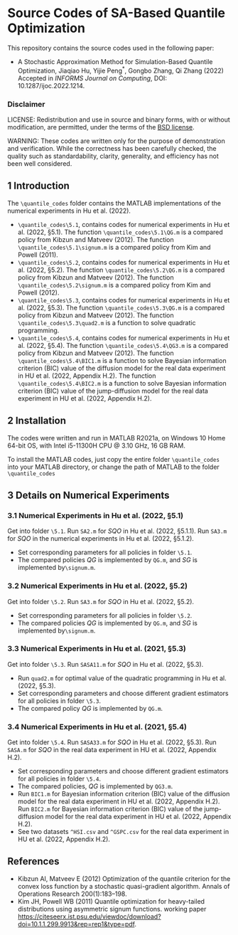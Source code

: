 ﻿# Source Codes of SA-Based Quantile Optimization

This repository contains the source codes used in the following paper:

* A Stochastic Approximation Method for Simulation-Based Quantile Optimization, Jiaqiao Hu, Yijie Peng<sup>*</sup>, Gongbo Zhang, Qi Zhang (2022) Accepted in *INFORMS Journal on Computing*, DOI: 10.1287/ijoc.2022.1214.

### Disclaimer

LICENSE: Redistribution and use in source and binary forms, with or without modification, are permitted, under the terms of the [BSD license](./BSD_License.txt).

WARNING: These codes are written only for the purpose of demonstration and verification. While the correctness has been carefully checked, the quality such as standardability, clarity, generality, and efficiency has not been well considered.

## 1 Introduction

The `\quantile_codes` folder contains the MATLAB implementations of the numerical experiments in Hu et al. (2022).

* `\quantile_codes\5.1`, contains codes for numerical experiments in Hu et al. (2022, §5.1).
The function `\quantile_codes\5.1\QG.m` is a compared policy from Kibzun and Matveev (2012).
The function `\quantile_codes\5.1\signum.m` is a compared policy from Kim and Powell (2011).
* `\quantile_codes\5.2`, contains codes for numerical experiments in Hu et al. (2022, §5.2).
The function `\quantile_codes\5.2\QG.m` is a compared policy from Kibzun and Matveev (2012).
The function `\quantile_codes\5.2\signum.m` is a compared policy from Kim and Powell (2012).
* `\quantile_codes\5.3`, contains codes for numerical experiments in Hu et al. (2022, §5.3).
The function `\quantile_codes\5.3\QG.m` is a compared policy from Kibzun and Matveev (2012).
The function `\quantile_codes\5.3\quad2.m` is a function to solve quadratic programming.
* `\quantile_codes\5.4`, contains codes for numerical experiments in Hu et al. (2022, §5.4).
The function `\quantile_codes\5.4\QG3.m` is a compared policy from Kibzun and Matveev (2012).
The function `\quantile_codes\5.4\BIC1.m` is a function to solve Bayesian information criterion (BIC) value of the diffusion model for the real data experiment in HU et al. (2022, Appendix H.2).
The function `\quantile_codes\5.4\BIC2.m` is a function to solve Bayesian information criterion (BIC) value of the jump-diffusion model for the real data experiment in HU et al. (2022, Appendix H.2).

## 2 Installation

The codes were written and run in MATLAB R2021a, on Windows 10 Home 64-bit OS,
with Intel i5-11300H CPU @ 3.10 GHz, 16 GB RAM.

To install the MATLAB codes, just copy the entire folder `\quantile_codes` into your MATLAB directory, or change the path of MATLAB to the folder `\quantile_codes`

## 3 Details on Numerical Experiments

### 3.1 Numerical Experiments in Hu et al. (2022, §5.1)

Get into folder `\5.1`. Run `SA2.m` for *SQO* in Hu et al. (2022, §5.1.1). Run `SA3.m` for *SQO* in the numerical experiments in Hu et al. (2022, §5.1.2).

* Set corresponding parameters for all policies in folder `\5.1`.
* The compared policies *QG* is implemented by `QG.m`, and *SG* is implemented by`\signum.m`.

### 3.2 Numerical Experiments in Hu et al. (2022, §5.2)

Get into folder `\5.2`. Run `SA3.m` for *SQO* in Hu et al. (2022, §5.2).

* Set corresponding parameters for all policies in folder `\5.2`.
* The compared policies *QG* is implemented by `QG.m`, and *SG* is implemented by`\signum.m`.

### 3.3 Numerical Experiments in Hu et al. (2021, §5.3)

Get into folder `\5.3`. Run `SASA11.m` for *SQO* in Hu et al. (2022, §5.3).

* Run `quad2.m` for optimal value of the quadratic programming in Hu et al. (2022, §5.3).
* Set corresponding parameters and choose different gradient estimators for all policies in folder `\5.3`.
* The compared policy *QG* is implemented by `QG.m`.

### 3.4 Numerical Experiments in Hu et al. (2021, §5.4)

Get into folder `\5.4`. Run `SASA33.m` for *SQO* in Hu et al. (2022, §5.3). Run `SASA.m` for *SQO* in the real data experiment in HU et al. (2022, Appendix H.2).

* Set corresponding parameters and choose different gradient estimators for all policies in folder `\5.4`.
* The compared policies, *QG* is implemented by `QG3.m`.
* Run `BIC1.m` for Bayesian information criterion (BIC) value of the diffusion model for the real data experiment in HU et al. (2022, Appendix H.2). Run `BIC2.m` for Bayesian information criterion (BIC) value of the jump-diffusion model for the real data experiment in HU et al. (2022, Appendix H.2).
* See two datasets `^HSI.csv` and `^GSPC.csv` for the real data experiment in HU et al. (2022, Appendix H.2).

## References

* Kibzun AI, Matveev E (2012) Optimization of the quantile criterion for the convex loss function by a stochastic quasi-gradient algorithm. Annals of Operations Research 200(1):183–198.
* Kim JH, Powell WB (2011) Quantile optimization for heavy-tailed distributions using asymmetric signum functions. working paper <https://citeseerx.ist.psu.edu/viewdoc/download?doi=10.1.1.299.9913&rep=rep1&type=pdf>.
